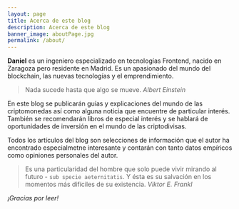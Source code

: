 ```yaml
---
layout: page
title: Acerca de este blog
description: Acerca de este blog
banner_image: aboutPage.jpg
permalink: /about/
---
```


**Daniel** es un ingeniero especializado en tecnologías Frontend, nacido en Zaragoza pero residente en Madrid. Es un apasionado del mundo del blockchain, las nuevas tecnologías y el emprendimiento.

>Nada sucede hasta que algo se mueve. <cite>Albert Einstein</cite>

En este blog se publicarán guías y explicaciones del mundo de las criptomonedas así como alguna noticia que encuentre de particular interés. También se recomendarán libros de especial interés y se hablará de oportunidades de inversión en el mundo de las criptodivisas.

Todos los artículos del blog son selecciones de información que el autor ha encontrado especialmetne interesante y contarán con tanto datos empíricos como opiniones personales del autor.

>Es una particularidad del hombre que solo puede vivir mirando al futuro - `sub specie aeternitatis`. Y ésta es su salvación en los momentos más difíciles de su existencia. <cite>Viktor E. Frankl</cite>


*¡Gracias por leer!*